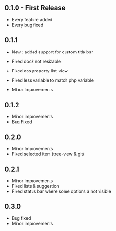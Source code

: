 ## 0.1.0 - First Release
* Every feature added
* Every bug fixed

## 0.1.1

- New : added support for custom title bar

- Fixed dock not resizable
- Fixed css property-list-view
- Fixed less variable to match php variable

- Minor improvements

## 0.1.2

- Minor improvements
- Bug Fixed

## 0.2.0

- Minor Improvements
- Fixed selected item (tree-view & git)

## 0.2.1

- Minor improvements
- Fixed lists & suggestion
- Fixed status bar where some options a not visible

## 0.3.0
* Bug fixed
* Minor improvements
